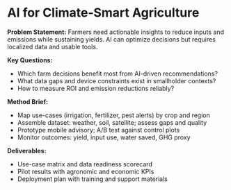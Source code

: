 # AI for Climate‑Smart Agriculture

**Problem Statement:** Farmers need actionable insights to reduce inputs and emissions while sustaining yields. AI can optimize decisions but requires localized data and usable tools.

**Key Questions:**
- Which farm decisions benefit most from AI-driven recommendations?
- What data gaps and device constraints exist in smallholder contexts?
- How to measure ROI and emission reductions reliably?

**Method Brief:**
- Map use-cases (irrigation, fertilizer, pest alerts) by crop and region
- Assemble dataset: weather, soil, satellite; assess gaps and quality
- Prototype mobile advisory; A/B test against control plots
- Monitor outcomes: yield, input use, water saved, GHG proxy

**Deliverables:**
- Use-case matrix and data readiness scorecard
- Pilot results with agronomic and economic KPIs
- Deployment plan with training and support materials
